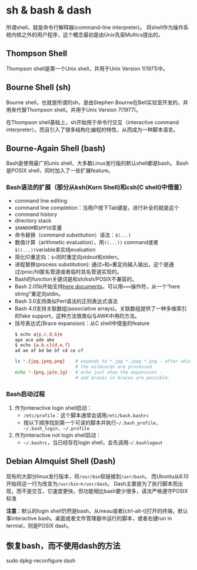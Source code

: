 # sh & bash & dash

所谓shell，就是命令行解释器(command-line interpreter)。
将shell作为操作系统内核之外的用户程序，这个概念最初是由Unix先驱Multics提出的。

## Thompson Shell
Thompson shell是第一个Unix shell，并用于Unix Version 1(1971)中。

## Bourne Shell (sh)
Bourne shell，也就是所谓的sh，是由Stephen Bourne在Bell实验室开发的，并用来代替Thompson shell。并用于Unix Version 7(1977)。

在Thompson shell基础上，sh开始用于命令行交互（interactive command interpreter）。而且引入了很多结构化编程的特性，从而成为一种脚本语言。

## Bourne-Again Shell (bash)
Bash是使用最广的unix shell，大多数Linux发行版的默认shell都是bash。
Bash是POSIX shell，同时加入了一些扩展feature。



### Bash语法的扩展（部分从ksh(Korn Shell)和csh(C shell)中借鉴）
* command line editing
* command line completion：当用户按下Tab键是，进行补全的就是这个
* command history
* directory stack
* `$RANDOM`和`$PPID`变量
* 命令替换（command substitution）语法：`$(...)`
* 数值计算（arithmetic evaluation），用`((...))` command或者 `$((...))`variable来实线evaluation
* 简化IO重定向：`$>`同时重定向stdout和stderr。
* 进程替换(process substitution): 通过`>`和`<`重定向输入输出。这个是通过/proc/fd匿名管道或者临时具名管道实现的。
* Bash的function关键词是和sh/ksh/POSIX不兼容的。
* Bash 2.05b开始支持[here documents](https://en.wikipedia.org/wiki/Here_document)，可以用`<<<`操作符，从一个“here string"重定向stdin。
* Bash 3.0支持类似Perl语法的正则表达式语法
* Bash 4.0支持关联数组(associative arrays)。关联数组提供了一种多维索引的fake support，这种方法很类似与AWK中用的方法。
* 括号表达式(Brace expansion)：从C shell中借鉴的feature
	```bash
	$ echo a{p,c,d,b}e
	ape ace ade abe
	$ echo {a,b,c}{d,e,f}
	ad ae af bd be bf cd ce cf

	ls *.{jpg,jpeg,png}    # expands to *.jpg *.jpeg *.png - after which,
						   # the wildcards are processed
	echo *.{png,jp{e,}g}   # echo just show the expansions -
						   # and braces in braces are possible.
	```

### Bash启动过程

1. 作为interactive login shell启动：
	* `/etc/profile`：这个脚本通常会调用`/etc/bash.bashrc`
	* 按以下顺序找到第一个可读的脚本并执行`~/.bash_profile, ~/.bash_login, ~/.profile`
2. 作为interactive not login shell启动：
	* `~/.bashrc`，当已经存在login shell，会先调用`~/.bashlogout`


## Debian Almquist Shell (Dash)
现有的大部分linux发行版本，将`/usr/bin`软链接到`/usr/bash`。
而Ubuntu从6.10开始将这一行为改变为`/usr/bin`->`/usr/dash`。
Dash主要是为了执行脚本而出现，而不是交互，它速度更快，但功能相比bash要少很多，语法严格遵守POSIX标准

**注意**：默认的login shell仍然是bash，从meau或者[ctrl-alt-t]打开的终端，默认事interactive bash。桌面或者文件管理器中运行的脚本，或者右键run in termial，则是POSIX dash。

## 恢复bash，而不使用dash的方法
sudo dpkg-reconfigure dash
